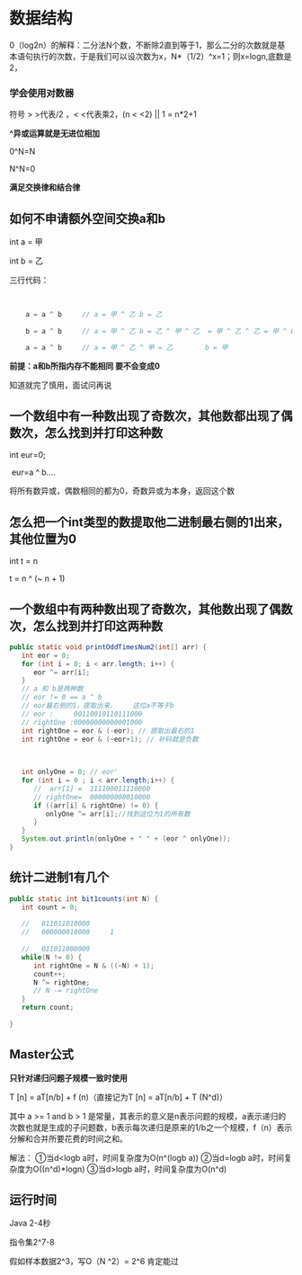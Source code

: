 # 数据结构

0（log2n）的解释：二分法N个数，不断除2直到等于1，那么二分的次数就是基本语句执行的次数，于是我们可以设次数为x，N*（1/2）^x=1；则x=logn,底数是2，

### 学会使用对数器

符号  > >代表/2  ，< <代表乘2，(n  < <2) || 1 = n*2+1

**^异或运算就是无进位相加**

0^N=N 

N^N=0

**满足交换律和结合律**

## 如何不申请额外空间交换a和b

int a = 甲 

int b = 乙

三行代码：

​	

```java
	a = a ^ b     // a = 甲 ^ 乙 b = 乙 
 
 	b = a ^ b  	  // a = 甲 ^ 乙 b = 乙 ^ 甲 ^ 乙  = 甲 ^ 乙 ^ 乙 = 甲 ^ 0 = 甲

	a = a ^ b	  // a = 甲 ^ 乙 ^ 甲 = 乙        b = 甲


```

**前提：a和b所指内存不能相同 要不会变成0** 

知道就完了慎用，面试问再说



## 一个数组中有一种数出现了奇数次，其他数都出现了偶数次，怎么找到并打印这种数

int eur=0;

​	eur=a ^ b....

将所有数异或，偶数相同的都为0，奇数异或为本身，返回这个数

## 

## 怎么把一个int类型的数提取他二进制最右侧的1出来，其他位置为0

 int t = n

 t =  n ^ (~ n + 1)



## 一个数组中有两种数出现了奇数次，其他数出现了偶数次，怎么找到并打印这两种数 

```java
public static void printOddTimesNum2(int[] arr) {
   int eor = 0;
   for (int i = 0; i < arr.length; i++) {
      eor ^= arr[i];
   }
   // a 和 b是两种数
   // eor != 0 == a ^ b
   // eor最右侧的1，提取出来，	这位a不等于b
   // eor :     00110010110111000
   // rightOne :00000000000001000
   int rightOne = eor & (-eor); // 提取出最右的1
   int rightOne = eor & (~eor+1); // 补码就是负数

   
   
   int onlyOne = 0; // eor'
   for (int i = 0 ; i < arr.length;i++) {
      //  arr[1] =  111100011110000
      // rightOne=  000000000010000
      if ((arr[i] & rightOne) != 0) {
         onlyOne ^= arr[i];//找到这位为1的所有数
      }
   }
   System.out.println(onlyOne + " " + (eor ^ onlyOne));
}
```

## 统计二进制1有几个

```java
public static int bit1counts(int N) {
   int count = 0;
   
   //   011011010000
   //   000000010000     1
   
   //   011011000000
   while(N != 0) {
      int rightOne = N & ((~N) + 1);
      count++;
      N ^= rightOne;
      // N -= rightOne
   } 
   return count;
   
}
```

## Master公式

**只针对递归问题子规模一致时使用**

T [n] = aT[n/b] + f (n)（直接记为T [n] = aT[n/b] + T (N^d)）

其中 a >= 1 and b > 1 是常量，其表示的意义是n表示问题的规模，a表示递归的次数也就是生成的子问题数，b表示每次递归是原来的1/b之一个规模，f（n）表示分解和合并所要花费的时间之和。

解法：
①当d<logb a时，时间复杂度为O(n^(logb a))
②当d=logb a时，时间复杂度为O((n^d)*logn)
③当d>logb a时，时间复杂度为O(n^d)

## 运行时间

Java 2-4秒

指令集2^7-8

假如样本数据2^3，写O（N ^2）= 2^6 肯定能过